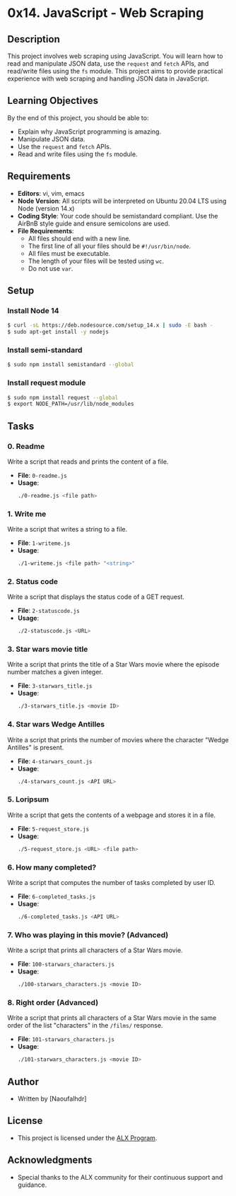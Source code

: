 # 0x14. JavaScript - Web Scraping

## Description

This project involves web scraping using JavaScript. You will learn how to read and manipulate JSON data, use the `request` and `fetch` APIs, and read/write files using the `fs` module. This project aims to provide practical experience with web scraping and handling JSON data in JavaScript.

## Learning Objectives

By the end of this project, you should be able to:

- Explain why JavaScript programming is amazing.
- Manipulate JSON data.
- Use the `request` and `fetch` APIs.
- Read and write files using the `fs` module.

## Requirements

- **Editors**: vi, vim, emacs
- **Node Version**: All scripts will be interpreted on Ubuntu 20.04 LTS using Node (version 14.x)
- **Coding Style**: Your code should be semistandard compliant. Use the AirBnB style guide and ensure semicolons are used.
- **File Requirements**: 
  - All files should end with a new line.
  - The first line of all your files should be `#!/usr/bin/node`.
  - All files must be executable.
  - The length of your files will be tested using `wc`.
  - Do not use `var`.

## Setup

### Install Node 14

```sh
$ curl -sL https://deb.nodesource.com/setup_14.x | sudo -E bash -
$ sudo apt-get install -y nodejs
```

### Install semi-standard

```sh
$ sudo npm install semistandard --global
```

### Install request module

```sh
$ sudo npm install request --global
$ export NODE_PATH=/usr/lib/node_modules
```

## Tasks

### 0. Readme

Write a script that reads and prints the content of a file.

- **File**: `0-readme.js`
- **Usage**: 
  ```sh
  ./0-readme.js <file path>
  ```

### 1. Write me

Write a script that writes a string to a file.

- **File**: `1-writeme.js`
- **Usage**: 
  ```sh
  ./1-writeme.js <file path> "<string>"
  ```

### 2. Status code

Write a script that displays the status code of a GET request.

- **File**: `2-statuscode.js`
- **Usage**: 
  ```sh
  ./2-statuscode.js <URL>
  ```

### 3. Star wars movie title

Write a script that prints the title of a Star Wars movie where the episode number matches a given integer.

- **File**: `3-starwars_title.js`
- **Usage**: 
  ```sh
  ./3-starwars_title.js <movie ID>
  ```

### 4. Star wars Wedge Antilles

Write a script that prints the number of movies where the character "Wedge Antilles" is present.

- **File**: `4-starwars_count.js`
- **Usage**: 
  ```sh
  ./4-starwars_count.js <API URL>
  ```

### 5. Loripsum

Write a script that gets the contents of a webpage and stores it in a file.

- **File**: `5-request_store.js`
- **Usage**: 
  ```sh
  ./5-request_store.js <URL> <file path>
  ```

### 6. How many completed?

Write a script that computes the number of tasks completed by user ID.

- **File**: `6-completed_tasks.js`
- **Usage**: 
  ```sh
  ./6-completed_tasks.js <API URL>
  ```

### 7. Who was playing in this movie? (Advanced)

Write a script that prints all characters of a Star Wars movie.

- **File**: `100-starwars_characters.js`
- **Usage**: 
  ```sh
  ./100-starwars_characters.js <movie ID>
  ```

### 8. Right order (Advanced)

Write a script that prints all characters of a Star Wars movie in the same order of the list "characters" in the `/films/` response.

- **File**: `101-starwars_characters.js`
- **Usage**: 
  ```sh
  ./101-starwars_characters.js <movie ID>
  ```

## Author

- Written by [Naoufalhdr]

## License

- This project is licensed under the [ALX Program](https://www.alxafrica.com/).

## Acknowledgments

- Special thanks to the ALX community for their continuous support and guidance.
